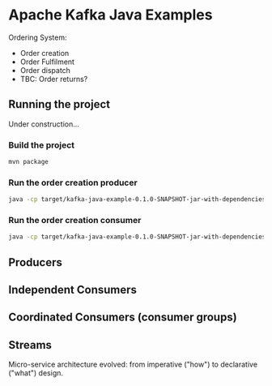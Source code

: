 # Apache Kafka Java Examples

Ordering System:

  - Order creation
  - Order Fulfilment
  - Order dispatch
  - TBC: Order returns?


## Running the project

Under construction...

### Build the project

```bash
mvn package
```

### Run the order creation producer

```bash
java -cp target/kafka-java-example-0.1.0-SNAPSHOT-jar-with-dependencies.jar seborama.demo1.kafka.OrderCreationProducer
```

### Run the order creation consumer

```bash
java -cp target/kafka-java-example-0.1.0-SNAPSHOT-jar-with-dependencies.jar seborama.demo1.kafka.OrderCreationConsumer
```

## Producers

## Independent Consumers

## Coordinated Consumers (consumer groups)

## Streams

Micro-service architecture evolved: from imperative ("how") to declarative ("what") design.
